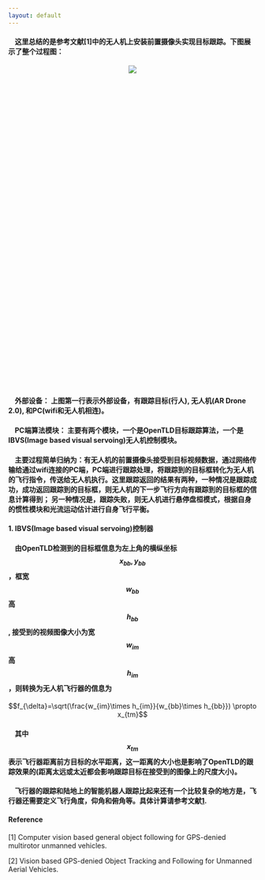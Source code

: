 ```yaml
---
layout: default
---
```

#### &nbsp;&nbsp;&nbsp;&nbsp;这里总结的是参考文献[1]中的无人机上安装前置摄像头实现目标跟踪。下图展示了整个过程图：

<div style="height:650px;text-align: center">
<img src="../images/uva1.jpg">
</div>

#### &nbsp;&nbsp;&nbsp;&nbsp;外部设备： 上图第一行表示外部设备，有跟踪目标(行人), 无人机(AR Drone 2.0), 和PC(wifi和无人机相连)。

#### &nbsp;&nbsp;&nbsp;&nbsp;PC端算法模块： 主要有两个模块，一个是OpenTLD目标跟踪算法，一个是IBVS(Image based visual servoing)无人机控制模块。

#### &nbsp;&nbsp;&nbsp;&nbsp;主要过程简单归纳为：有无人机的前置摄像头接受到目标视频数据，通过网络传输给通过wifi连接的PC端，PC端进行跟踪处理，将跟踪到的目标框转化为无人机的飞行指令，传送给无人机执行。**这里跟踪返回的结果有两种，一种情况是跟踪成功，成功返回跟踪到的目标框，则无人机的下一步飞行方向有跟踪到的目标框的信息计算得到； 另一种情况是，跟踪失败，则无人机进行悬停盘桓模式，根据自身的惯性模块和光流运动估计进行自身飞行平衡。**

#### **1. IBVS(Image based visual servoing)控制器**

#### &nbsp;&nbsp;&nbsp;&nbsp;由OpenTLD检测到的目标框信息为左上角的横纵坐标$$x_{bb}, y_{bb}$$，框宽$$w_{bb}$$高$$h_{bb}$$, 接受到的视频图像大小为宽$$w_{im}$$高$$h_{im}$$，则转换为无人机飞行器的信息为

$$f_{\delta}=\sqrt(\frac{w_{im}\times h_{im}}{w_{bb}\times h_{bb}}) \propto x_{tm}$$

#### &nbsp;&nbsp;&nbsp;&nbsp;其中$$x_{tm}$$ 表示飞行器距离前方目标的水平距离，这一距离的大小也是影响了OpenTLD的跟踪效果的(距离太远或太近都会影响跟踪目标在接受到的图像上的尺度大小)。

#### &nbsp;&nbsp;&nbsp;&nbsp;飞行器的跟踪和陆地上的智能机器人跟踪比起来还有一个比较复杂的地方是，飞行器还需要定义飞行角度，仰角和俯角等。具体计算请参考文献[1](待补充部分).


#### **Reference**

[1] Computer vision based general object following for GPS-denied multirotor unmanned vehicles.

[2] Vision based GPS-denied Object Tracking and Following for Unmanned Aerial Vehicles.
